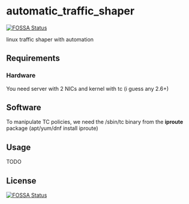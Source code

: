 # automatic_traffic_shaper
[![FOSSA Status](https://app.fossa.io/api/projects/git%2Bgithub.com%2Fpeterducai%2Fautomatic_traffic_shaper.svg?type=shield)](https://app.fossa.io/projects/git%2Bgithub.com%2Fpeterducai%2Fautomatic_traffic_shaper?ref=badge_shield)


linux traffic shaper with automation




## Requirements

### Hardware

You need server with 2 NICs and kernel with tc (i guess any 2.6+)

## Software

To manipulate TC policies, we need the /sbin/tc binary from the **iproute** package (apt/yum/dnf install iproute)

## Usage

TODO


## License
[![FOSSA Status](https://app.fossa.io/api/projects/git%2Bgithub.com%2Fpeterducai%2Fautomatic_traffic_shaper.svg?type=large)](https://app.fossa.io/projects/git%2Bgithub.com%2Fpeterducai%2Fautomatic_traffic_shaper?ref=badge_large)